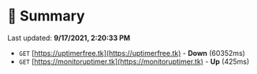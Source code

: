 # 📖 Summary
Last updated: **9/17/2021, 2:20:33 PM**

- `GET` [https://uptimerfree.tk](https://uptimerfree.tk) - **Down** (60352ms)
- `GET` [https://monitoruptimer.tk](https://monitoruptimer.tk) - **Up** (425ms)
